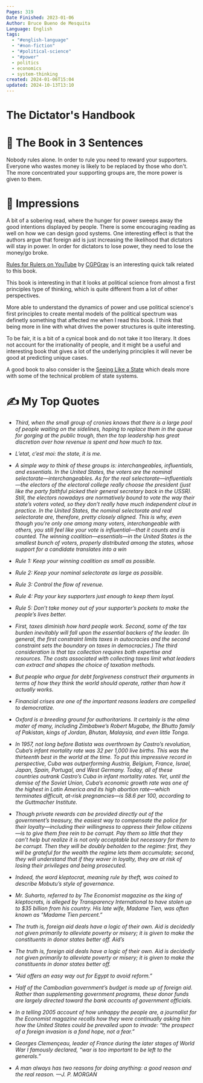 ```yaml
---
Pages: 319
Date Finished: 2023-01-06
Author: Bruce Bueno de Mesquita
Language: English
tags:
  - "#english-language"
  - "#non-fiction"
  - "#political-science"
  - "#power"
  - politics
  - economics
  - system-thinking
created: 2024-01-06T15:04
updated: 2024-10-13T13:10
---
```

# The Dictator's Handbook


# 🚀 The Book in 3 Sentences
Nobody rules alone. In order to rule you need to reward your supporters. Everyone who wastes money is likely to be replaced by those who don't.  The more concentrated your supporting groups are, the more power is given to them. 

# 🎨 Impressions
A bit of a sobering read, where the hunger for power sweeps away the good intentions displayed by people. There is some encouraging reading as well on how we can design good systems. One interesting effect is that the authors argue that foreign aid is just increasing the likelihood that dictators will stay in power. In order for dictators to lose power, they need to lose the money/go broke. 

[Rules for Rulers on YouTube](https://www.youtube.com/watch?v=rStL7niR7gs&ab_channel=CGPGrey) by [CGPGray](https://www.youtube.com/@CGPGrey) is an interesting quick talk related to this book. 

This book is interesting in that it looks at political science from almost a first principles type of thinking, which is quite different from a lot of other perspectives.

More able to understand the dynamics of power and use political science's first principles to create mental models of the political spectrum was definetly something that affected me when I read this book.  I think that being more in line with what drives the power structures is quite interesting. 

To be fair, it is a bit of a cynical book and do not take it too literary. It does not account for the irrationality of people, and it might be a useful and interesting book that gives a lot of the underlying  principles it will never be good at predicting unique cases.

A good book to also consider is the [Seeing Like a State](Bureaucracy/Seeing%20Like%20a%20State.md) which deals more with some of the technical problem of state systems. 

# ✍️ My Top  Quotes

- *Third, when the small group of cronies knows that there is a large pool of people waiting on the sidelines, hoping to replace them in the queue for gorging at the public trough, then the top leadership has great discretion over how revenue is spent and how much to tax.*

- *L’etat, c’est moi: the state, it is me.*

- *A simple way to think of these groups is: interchangeables, influentials, and essentials. In the United States, the voters are the nominal selectorate—interchangeables. As for the real selectorate—influentials—the electors of the electoral college really choose the president (just like the party faithful picked their general secretary back in the USSR). Still, the electors nowadays are normatively bound to vote the way their state’s voters voted, so they don’t really have much independent clout in practice. In the United States, the nominal selectorate and real selectorate are, therefore, pretty closely aligned. This is why, even though you’re only one among many voters, interchangeable with others, you still feel like your vote is influential—that it counts and is counted. The winning coalition—essentials—in the United States is the smallest bunch of voters, properly distributed among the states, whose support for a candidate translates into a win*

- *Rule 1: Keep your winning coalition as small as possible.*
- *Rule 2: Keep your nominal selectorate as large as possible.*
- *Rule 3: Control the flow of revenue.*
- *Rule 4: Pay your key supporters just enough to keep them loyal.*
- *Rule 5: Don’t take money out of your supporter’s pockets to make the people’s lives better.*

- *First, taxes diminish how hard people work. Second, some of the tax burden inevitably will fall upon the essential backers of the leader. (In general, the first constraint limits taxes in autocracies and the second constraint sets the boundary on taxes in democracies.) The third consideration is that tax collection requires both expertise and resources. The costs associated with collecting taxes limit what leaders can extract and shapes the choice of taxation methods.*

- *But people who argue for debt forgiveness construct their arguments in terms of how they think the world should operate, rather than how it actually works.*

- *Financial crises are one of the important reasons leaders are compelled to democratize.*

- *Oxford is a breeding ground for authoritarians. It certainly is the alma mater of many, including Zimbabwe’s Robert Mugabe, the Bhutto family of Pakistan, kings of Jordan, Bhutan, Malaysia, and even little Tonga.*

- *In 1957, not long before Batista was overthrown by Castro’s revolution, Cuba’s infant mortality rate was 32 per 1,000 live births. This was the thirteenth best in the world at the time. To put this impressive record in perspective, Cuba was outperforming Austria, Belgium, France, Israel, Japan, Spain, Portugal, and West Germany. Today, all of these countries outrank Castro’s Cuba in infant mortality rates. Yet, until the demise of the Soviet Union, Cuba’s economic growth rate was one of the highest in Latin America and its high abortion rate—which terminates difficult, at-risk pregnancies—is 58.6 per 100, according to the Guttmacher Institute.*

- *Though private rewards can be provided directly out of the government’s treasury, the easiest way to compensate the police for their loyalty—including their willingness to oppress their fellow citizens—is to give them free rein to be corrupt. Pay them so little that they can’t help but realize it is not only acceptable but necessary for them to be corrupt. Then they will be doubly beholden to the regime: first, they will be grateful for the wealth the regime lets them accumulate; second, they will understand that if they waver in loyalty, they are at risk of losing their privileges and being prosecuted.*

- *Indeed, the word kleptocrat, meaning rule by theft, was coined to describe Mobutu’s style of governance.*

- *Mr. Suharto, referred to by The Economist magazine as the king of kleptocrats, is alleged by Transparency International to have stolen up to $35 billion from his country. His late wife, Madame Tien, was often known as “Madame Tien percent.”*

- *The truth is, foreign aid deals have a logic of their own. Aid is decidedly not given primarily to alleviate poverty or misery; it is given to make the constituents in donor states better off. Aid’s*

- *The truth is, foreign aid deals have a logic of their own. Aid is decidedly not given primarily to alleviate poverty or misery; it is given to make the constituents in donor states better off.*

- *“Aid offers an easy way out for Egypt to avoid reform.”*

- *Half of the Cambodian government’s budget is made up of foreign aid. Rather than supplementing government programs, these donor funds are largely directed toward the bank accounts of government officials.*

- *In a telling 2005 account of how unhappy the people are, a journalist for the Economist magazine recalls how they were continually asking him how the United States could be prevailed upon to invade: “the prospect of a foreign invasion is a fond hope, not a fear.”*

- *Georges Clemençeau, leader of France during the later stages of World War I famously declared, “war is too important to be left to the generals.”*

- *A man always has two reasons for doing anything: a good reason and the real reason. —J. P. MORGAN*
